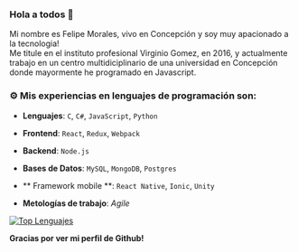 ### Hola a todos 👋


Mi nombre es Felipe Morales, vivo en Concepción y soy muy apacionado a la tecnologia!
<br> Me titule en el instituto profesional Virginio Gomez, en 2016, y actualmente trabajo en un centro multidiciplinario de una universidad en Concepción donde mayormente he programado en Javascript.

### :gear: Mis experiencias en lenguajes de programación son:

- **Lenguajes**: `C`, `C#`, `JavaScript`, `Python`

- **Frontend**: `React`, `Redux`, `Webpack`

- **Backend**: `Node.js`

- **Bases de Datos**: `MySQL`, `MongoDB`, `Postgres`

- ** Framework mobile **: `React Native`, `Ionic`, `Unity`

- **Metologías de trabajo**: *Agile*

[![Top Lenguajes](https://github-readme-stats.vercel.app/api/top-langs/?username=newzhongdan)](https://github.com/newzhongdan)

**Gracias por ver mi perfil de Github!**
